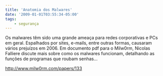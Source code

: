 ```yaml
---
title: 'Anatomia dos Malwares'
date: '2009-01-01T03:55:34-05:00'
tags:
    - segurança
---
```


Os malwares têm sido uma grande ameaça para redes corporativas e PCs em geral. Espalhados por sites, e-mails, entre outras formas, causaram vários prejuízos em 2006. Em documento pdf para o Milw0rm, Nicolas Falliere discute mais sobre como os malwares funcionam, detalhando as funções de programas que roubam senhas…

<http://www.milw0rm.com/papers/133>
